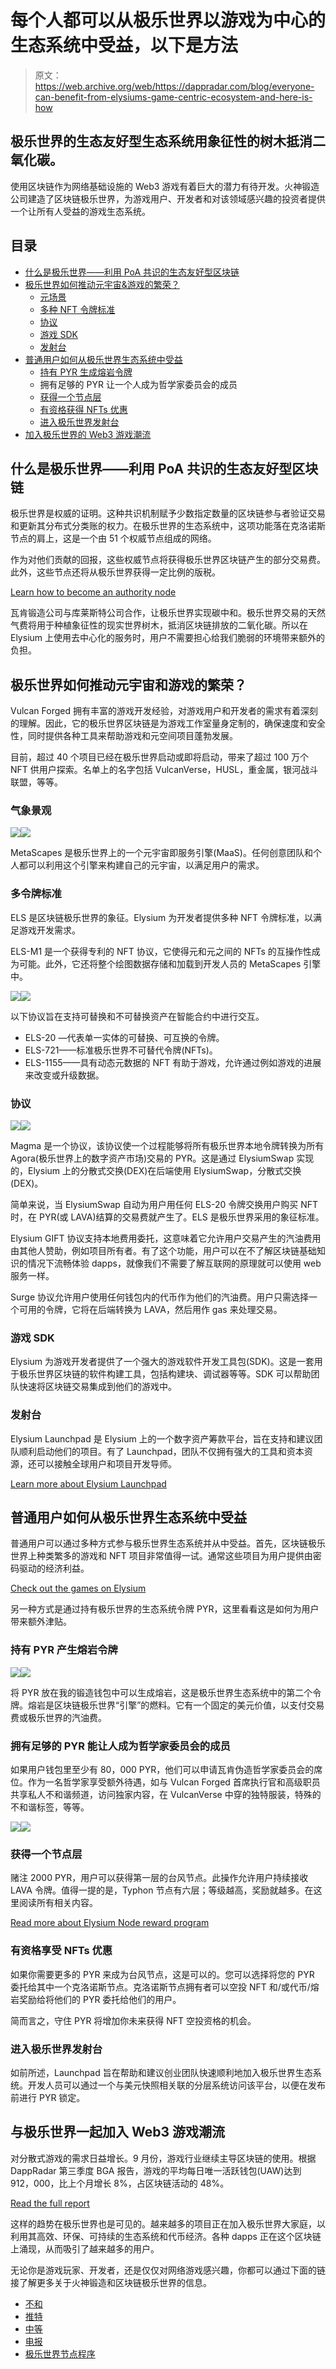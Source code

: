# 每个人都可以从极乐世界以游戏为中心的生态系统中受益，以下是方法

> 原文：<https://web.archive.org/web/https://dappradar.com/blog/everyone-can-benefit-from-elysiums-game-centric-ecosystem-and-here-is-how>

## 极乐世界的生态友好型生态系统用象征性的树木抵消二氧化碳。

使用区块链作为网络基础设施的 Web3 游戏有着巨大的潜力有待开发。火神锻造公司建造了区块链极乐世界，为游戏用户、开发者和对该领域感兴趣的投资者提供一个让所有人受益的游戏生态系统。

## 目录

*   [什么是极乐世界——利用 PoA 共识的生态友好型区块链](https://web.archive.org/web/20221201051742/https://dappradar.com/blog/everyone-can-benefit-from-elysiums-game-centric-ecosystem-and-here-is-how/#what)
*   [极乐世界如何推动元宇宙&游戏的繁荣？](https://web.archive.org/web/20221201051742/https://dappradar.com/blog/everyone-can-benefit-from-elysiums-game-centric-ecosystem-and-here-is-how/#how)
    *   [元场景](https://web.archive.org/web/20221201051742/https://dappradar.com/blog/everyone-can-benefit-from-elysiums-game-centric-ecosystem-and-here-is-how/#metascapes)
    *   [多种 NFT 令牌标准](https://web.archive.org/web/20221201051742/https://dappradar.com/blog/everyone-can-benefit-from-elysiums-game-centric-ecosystem-and-here-is-how/#multiple)
    *   [协议](https://web.archive.org/web/20221201051742/https://dappradar.com/blog/everyone-can-benefit-from-elysiums-game-centric-ecosystem-and-here-is-how/#protocols)
    *   [游戏 SDK](https://web.archive.org/web/20221201051742/https://dappradar.com/blog/everyone-can-benefit-from-elysiums-game-centric-ecosystem-and-here-is-how/#game)
    *   [发射台](https://web.archive.org/web/20221201051742/https://dappradar.com/blog/everyone-can-benefit-from-elysiums-game-centric-ecosystem-and-here-is-how/#launchpad)
*   [普通用户如何从极乐世界生态系统中受益](https://web.archive.org/web/20221201051742/https://dappradar.com/blog/everyone-can-benefit-from-elysiums-game-centric-ecosystem-and-here-is-how/#how)
    *   [持有 PYR 生成熔岩令牌](https://web.archive.org/web/20221201051742/https://dappradar.com/blog/everyone-can-benefit-from-elysiums-game-centric-ecosystem-and-here-is-how/#holding)
    *   拥有足够的 PYR 让一个人成为哲学家委员会的成员
    *   [获得一个节点层](https://web.archive.org/web/20221201051742/https://dappradar.com/blog/everyone-can-benefit-from-elysiums-game-centric-ecosystem-and-here-is-how/#gain)
    *   [有资格获得 NFTs 优惠](https://web.archive.org/web/20221201051742/https://dappradar.com/blog/everyone-can-benefit-from-elysiums-game-centric-ecosystem-and-here-is-how/#become)
    *   [进入极乐世界发射台](https://web.archive.org/web/20221201051742/https://dappradar.com/blog/everyone-can-benefit-from-elysiums-game-centric-ecosystem-and-here-is-how/#access)
*   [加入极乐世界的 Web3 游戏潮流](https://web.archive.org/web/20221201051742/https://dappradar.com/blog/everyone-can-benefit-from-elysiums-game-centric-ecosystem-and-here-is-how/#join)

## 什么是极乐世界——利用 PoA 共识的生态友好型区块链

极乐世界是权威的证明。这种共识机制赋予少数指定数量的区块链参与者验证交易和更新其分布式分类账的权力。在极乐世界的生态系统中，这项功能落在克洛诺斯节点的肩上，这是一个由 51 个权威节点组成的网络。

作为对他们贡献的回报，这些权威节点将获得极乐世界区块链产生的部分交易费。此外，这些节点还将从极乐世界获得一定比例的版税。

[Learn how to become an authority node](https://web.archive.org/web/20221201051742/https://vulcanforgedco.medium.com/elysium-node-program-introduction-56a078b32126)

瓦肯锻造公司与库莱斯特公司合作，让极乐世界实现碳中和。极乐世界交易的天然气费将用于种植象征性的现实世界树木，抵消区块链排放的二氧化碳。所以在 Elysium 上使用去中心化的服务时，用户不需要担心给我们脆弱的环境带来额外的负担。

## 极乐世界如何推动元宇宙和游戏的繁荣？

Vulcan Forged 拥有丰富的游戏开发经验，对游戏用户和开发者的需求有着深刻的理解。因此，它的极乐世界区块链是为游戏工作室量身定制的，确保速度和安全性，同时提供各种工具来帮助游戏和元空间项目蓬勃发展。

目前，超过 40 个项目已经在极乐世界启动或即将启动，带来了超过 100 万个 NFT 供用户探索。名单上的名字包括 VulcanVerse，HUSL，重金属，银河战斗联盟，等等。

### 气象景观

![](img/2538ef2d8acd5cca20f333930034dc99.png)![](img/8dcdd6639a7d34ff7033b9add9c106fb.png)

MetaScapes 是极乐世界上的一个元宇宙即服务引擎(MaaS)。任何创意团队和个人都可以利用这个引擎来构建自己的元宇宙，以满足用户的需求。

### 多令牌标准

ELS 是区块链极乐世界的象征。Elysium 为开发者提供多种 NFT 令牌标准，以满足游戏开发需求。

ELS-M1 是一个获得专利的 NFT 协议，它使得元和元之间的 NFTs 的互操作性成为可能。此外，它还将整个绘图数据存储和加载到开发人员的 MetaScapes 引擎中。

![](img/2af117ebade0ab40a4be83b4055d1648.png)![](img/b53a0da5dd106cdb5092ae1d41833619.png)

以下协议旨在支持可替换和不可替换资产在智能合约中进行交互。

*   ELS-20 —代表单一实体的可替换、可互换的令牌。
*   ELS-721——标准极乐世界不可替代令牌(NFTs)。
*   ELS-1155——具有动态元数据的 NFT 有助于游戏，允许通过例如游戏的进展来改变或升级数据。

### 协议

![](img/1187cb0ca60fecc924a53b45fe264b4c.png)![](img/ee07c159c409fc26f301d3940db5a059.png)

Magma 是一个协议，该协议使一个过程能够将所有极乐世界本地令牌转换为所有 Agora(极乐世界上的数字资产市场)交易的 PYR。这是通过 ElysiumSwap 实现的，Elysium 上的分散式交换(DEX)在后端使用 ElysiumSwap，分散式交换(DEX)。

简单来说，当 ElysiumSwap 自动为用户用任何 ELS-20 令牌交换用户购买 NFT 时，在 PYR(或 LAVA)结算的交易费就产生了。ELS 是极乐世界采用的象征标准。

Elysium GIFT 协议支持本地费用委托，这意味着它允许用户交易产生的汽油费用由其他人赞助，例如项目所有者。有了这个功能，用户可以在不了解区块链基础知识的情况下流畅体验 dapps，就像我们不需要了解互联网的原理就可以使用 web 服务一样。

Surge 协议允许用户使用任何钱包内的代币作为他们的汽油费。用户只需选择一个可用的令牌，它将在后端转换为 LAVA，然后用作 gas 来处理交易。

### 游戏 SDK

Elysium 为游戏开发者提供了一个强大的游戏软件开发工具包(SDK)。这是一套用于极乐世界区块链的软件构建工具，包括构建块、调试器等等。SDK 可以帮助团队快速将区块链交易集成到他们的游戏中。

### 发射台

Elysium Launchpad 是 Elysium 上的一个数字资产筹款平台，旨在支持和建议团队顺利启动他们的项目。有了 Launchpad，团队不仅拥有强大的工具和资本资源，还可以接触全球用户和项目开发导师。

[Learn more about Elysium Launchpad](https://web.archive.org/web/20221201051742/https://vulcanforgedco.medium.com/why-is-elysium-blockchain-different-ffd64bd6a6ab)

## 普通用户如何从极乐世界生态系统中受益

普通用户可以通过多种方式参与极乐世界生态系统并从中受益。首先，区块链极乐世界上种类繁多的游戏和 NFT 项目非常值得一试。通常这些项目为用户提供由密码驱动的经济利益。

[Check out the games on Elysium](https://web.archive.org/web/20221201051742/https://vulcanforged.com/)

另一种方式是通过持有极乐世界的生态系统令牌 PYR，这里看看这是如何为用户带来额外津贴。

### 持有 PYR 产生熔岩令牌

![](img/dba189a55a0d448d20cd711917217c8d.png)![](img/2df5821419b2dc6b22455273e5e7d10f.png)

将 PYR 放在我的锻造钱包中可以生成熔岩，这是极乐世界生态系统中的第二个令牌。熔岩是区块链极乐世界“引擎”的燃料。它有一个固定的美元价值，以支付交易费或极乐世界的汽油费。

### 拥有足够的 PYR 能让人成为哲学家委员会的成员

如果用户钱包里至少有 80，000 PYR，他们可以申请瓦肯伪造哲学家委员会的席位。作为一名哲学家享受额外待遇，如与 Vulcan Forged 首席执行官和高级职员共享私人不和谐频道，访问独家内容，在 VulcanVerse 中穿的独特服装，特殊的不和谐标签，等等。

![](img/d38f1accddaf15581703721273a6dd54.png)![](img/98b652af2fca7526b67f8be5c06b4443.png)

### 获得一个节点层

赌注 2000 PYR，用户可以获得第一层的台风节点。此操作允许用户持续接收 LAVA 令牌。值得一提的是，Typhon 节点有六层；等级越高，奖励就越多。在这里阅读所有相关内容。

[Read more about Elysium Node reward program](https://web.archive.org/web/20221201051742/https://vulcanforgedco.medium.com/elysium-node-program-introduction-56a078b32126)

### 有资格享受 NFTs 优惠

如果你需要更多的 PYR 来成为台风节点，这是可以的。您可以选择将您的 PYR 委托给其中一个克洛诺斯节点。克洛诺斯节点拥有者可以空投 NFT 和/或代币/熔岩奖励给将他们的 PYR 委托给他们的用户。

简而言之，守住 PYR 将增加你未来获得 NFT 空投资格的机会。

### 进入极乐世界发射台

如前所述，Launchpad 旨在帮助和建议创业团队快速顺利地加入极乐世界生态系统。开发人员可以通过一个与美元快照相关联的分层系统访问该平台，以便在发布前进行 PYR 锁定。

## 与极乐世界一起加入 Web3 游戏潮流

对分散式游戏的需求日益增长。9 月份，游戏行业继续主导区块链的使用。根据 DappRadar 第三季度 BGA 报告，游戏的平均每日唯一活跃钱包(UAW)达到 912，000，比上个月增长 8%，占区块链活动的 48%。

[Read the full report](https://web.archive.org/web/20221201051742/https://dappradar.com/blog/dappradar-x-bga-games-report-q3-2022)

这样的趋势在极乐世界也是可见的。越来越多的项目正在加入极乐世界大家庭，以利用其高效、环保、可持续的生态系统和代币经济。各种 dapps 正在这个区块链上涌现，从而吸引了越来越多的用户。

无论你是游戏玩家、开发者，还是仅仅对网络游戏感兴趣，你都可以通过下面的链接了解更多关于火神锻造和区块链极乐世界的信息。

*   [不和](https://web.archive.org/web/20221201051742/https://discord.gg/vulcanverse)
*   [推特](https://web.archive.org/web/20221201051742/http://twitter.com/vulcanforged)
*   [中等](https://web.archive.org/web/20221201051742/http://vulcanforgedco.medium.com/)
*   [电报](https://web.archive.org/web/20221201051742/http://tg.me/veriarti)
*   [极乐世界节点程序](https://web.archive.org/web/20221201051742/https://vulcanforgedco.medium.com/elysium-nodes-2-4-the-requirements-and-the-rewards-2064919b4fcc)